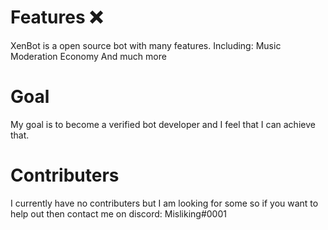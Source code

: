 # Features ❌
XenBot is a open source bot with many features. 
Including:
Music
Moderation
Economy
And much more
# Goal
My goal is to become a verified bot developer and I feel that I can achieve that.
# Contributers
I currently have no contributers but I am looking for some so if you want to help out then contact me on discord: Misliking#0001
